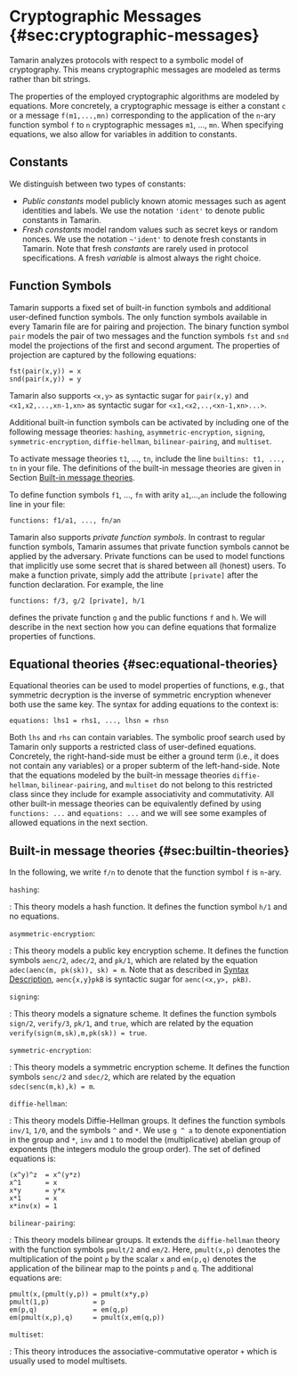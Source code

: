 
Cryptographic Messages {#sec:cryptographic-messages}
====================================================

Tamarin analyzes protocols with respect to a symbolic model of cryptography.
This means cryptographic messages are modeled as terms rather than
bit strings.

<!--  
[^1]: FIXME: Should we write more about terms and equations.
-->

The properties of the employed cryptographic algorithms are
modeled by equations.
More concretely, a cryptographic message is either a constant `c` or a
message `f(m1,...,mn)` corresponding to the application of the `n`-ary
function symbol `f` to `n` cryptographic messages `m1`, ..., `mn`.
When specifying equations, we also allow for variables in addition to constants.

Constants
---------

We distinguish between two types of constants:

* *Public constants* model publicly known atomic messages such as agent
  identities and labels. We use the notation `'ident'` to denote public
  constants in Tamarin.
* *Fresh constants* model random values such as secret keys or random
  nonces. We use the notation `~'ident'` to denote fresh
  constants in Tamarin. Note that fresh *constants* are rarely used
  in protocol specifications. A fresh *variable* is almost always the
  right choice.

Function Symbols
----------------

Tamarin supports a fixed set of built-in function symbols and additional user-defined
function symbols. The only function symbols available in every Tamarin file are for
pairing and projection. The binary function symbol `pair` models the pair of two
messages and the function symbols `fst` and `snd` model the projections of the first
and second argument. The properties of projection are captured by the following
equations:

    fst(pair(x,y)) = x
    snd(pair(x,y)) = y

Tamarin also supports `<x,y>` as syntactic sugar for `pair(x,y)` and
`<x1,x2,...,xn-1,xn>` as syntactic sugar for `<x1,<x2,..,<xn-1,xn>...>`.

Additional built-in function symbols can be activated by including one of the
following message theories:
`hashing`,
`asymmetric-encryption`,
`signing`,
`symmetric-encryption`,
`diffie-hellman`,
`bilinear-pairing`, and
`multiset`.

To activate message theories `t1`, ..., `tn`, include the line 
`builtins: t1, ..., tn` in your file.
The definitions of the built-in message theories are given in Section
[Built-in message theories](#sec:builtin-theories).

To define function symbols `f1`, ..., `fn` with arity `a1`,...,`an` include the
  following line in your file:

    functions: f1/a1, ..., fn/an

Tamarin also supports *private function symbols*. In contrast to regular function
symbols, Tamarin assumes that private function symbols cannot be applied by the adversary.
Private functions can be used to model functions that implicitly use some secret
that is shared between all (honest) users. To make a function private,
simply add the attribute `[private]` after the function declaration. For example, the line

    functions: f/3, g/2 [private], h/1

defines the private function `g` and the public functions `f` and `h`.
We will describe in the next section how you can define equations that formalize
properties of functions.

Equational theories {#sec:equational-theories}
-------------------

Equational theories can be used to model properties of functions, e.g., that
symmetric decryption is the inverse of symmetric encryption whenever both use
the same key. The syntax for adding equations to the context is:

    equations: lhs1 = rhs1, ..., lhsn = rhsn

Both `lhs` and `rhs` can contain variables.  The symbolic proof search
used by Tamarin only supports a restricted class of user-defined
equations.  Concretely, the right-hand-side must be either a ground term
(i.e., it does not contain any variables) or a proper subterm of the
left-hand-side.  Note that the equations modeled by the built-in message
theories `diffie-hellman`, `bilinear-pairing`, and `multiset` do not
belong to this restricted class since they include for example
associativity and commutativity. All other built-in message theories can
be equivalently defined by using `functions: ...` and `equations: ...`
and we will see some examples of allowed equations in the next
section.


Built-in message theories {#sec:builtin-theories}
------------------------

In the following, we write `f/n` to denote that the function symbol `f` is
`n`-ary.

`hashing`:

: This theory models a hash function. It defines the function symbol
  `h/1` and no equations.

`asymmetric-encryption`:

: This theory models a public key encryption scheme. It defines the
  function symbols `aenc/2`, `adec/2`, and `pk/1`, which are
  related by the equation `adec(aenc(m, pk(sk)), sk) = m`.
  Note that as described in [Syntax Description](014_syntax_description.html), 
  `aenc{x,y}pkB` is syntactic sugar for `aenc(<x,y>, pkB)`.
  <!-- This is otherwise not mentioned until Ch14: Syntax Description -->

`signing`:

: This theory models a signature scheme. It defines the function symbols
  `sign/2`, `verify/3`, `pk/1`, and `true`, which are related by
  the equation `verify(sign(m,sk),m,pk(sk)) = true`.

`symmetric-encryption`:

: This theory models a symmetric encryption scheme. It defines the function symbols
  `senc/2`  and `sdec/2`, which are related by the equation
  ` sdec(senc(m,k),k) = m`.

`diffie-hellman`:

: This theory models Diffie-Hellman groups. It defines the function symbols
  `inv/1`, `1/0`, and the symbols `^` and `*`. We use `g ^ a` to denote exponentiation
  in the group and `*`, `inv` and `1` to model the (multiplicative) abelian group
  of exponents (the integers modulo the group order). The set of defined equations is:

~~~
(x^y)^z  = x^(y*z)
x^1      = x
x*y      = y*x
x*1      = x
x*inv(x) = 1
~~~

`bilinear-pairing`:

: This theory models bilinear groups. It extends the `diffie-hellman` theory with
  the function symbols `pmult/2` and `em/2`. Here, `pmult(x,p)` denotes the
  multiplication of the point `p` by the scalar `x` and `em(p,q)` denotes
  the application of the bilinear map to the points `p` and `q`. The additional
  equations are:

~~~
pmult(x,(pmult(y,p)) = pmult(x*y,p)
pmult(1,p)           = p
em(p,q)              = em(q,p)
em(pmult(x,p),q)     = pmult(x,em(q,p))
~~~

`multiset`:

: This theory introduces the associative-commutative operator `+` which is usually
  used to model multisets.
